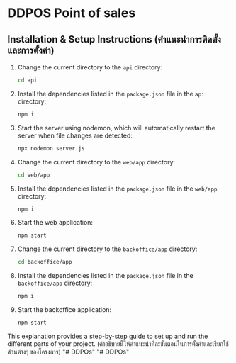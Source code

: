 # DDPOS Point of sales

## Installation & Setup Instructions (คำแนะนำการติดตั้งและการตั้งค่า)


1. Change the current directory to the `api` directory:
    ```sh
    cd api
    ```

2. Install the dependencies listed in the `package.json` file in the `api` directory:
    ```sh
    npm i
    ```

3. Start the server using nodemon, which will automatically restart the server when file changes are detected:
    ```sh
    npx nodemon server.js
    ```

4. Change the current directory to the `web/app` directory:
    ```sh
    cd web/app
    ```

5. Install the dependencies listed in the `package.json` file in the `web/app` directory:
    ```sh
    npm i
    ```

6. Start the web application:
    ```sh
    npm start
    ```

7. Change the current directory to the `backoffice/app` directory:
    ```sh
    cd backoffice/app
    ```

8. Install the dependencies listed in the `package.json` file in the `backoffice/app` directory:
    ```sh
    npm i
    ```

9. Start the backoffice application:
    ```sh
    npm start
    ```

This explanation provides a step-by-step guide to set up and run the different parts of your project. (คำอธิบายนี้ให้คำแนะนำทีละขั้นตอนในการตั้งค่าและเรียกใช้ส่วนต่างๆ ของโครงการ)
"# DDPOs" 
"# DDPOs" 
